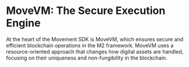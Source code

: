 # MoveVM: The Secure Execution Engine

At the heart of the Movement SDK is MoveVM, which ensures secure and efficient blockchain operations in the M2 framework. MoveVM uses a resource-oriented approach that changes how digital assets are handled, focusing on their uniqueness and non-fungibility in the blockchain.